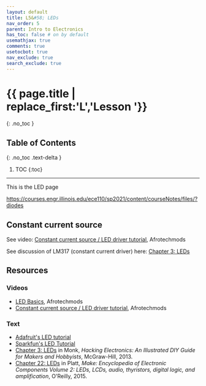 ```yaml
---
layout: default
title: L5&#58; LEDs
nav_order: 5
parent: Intro to Electronics
has_toc: false # on by default
usemathjax: true
comments: true
usetocbot: true
nav_exclude: true
search_exclude: true
---
```

# {{ page.title | replace_first:'L','Lesson '}}
{: .no_toc }

## Table of Contents
{: .no_toc .text-delta }

1. TOC
{:toc}
---
This is the LED page

https://courses.engr.illinois.edu/ece110/sp2021/content/courseNotes/files/?diodes

## Constant current source

See video: [Constant current source / LED driver tutorial](https://youtu.be/iuMngik0GR8), Afrotechmods

See discussion of LM317 (constant current driver) here: [Chapter 3: LEDs](https://learning.oreilly.com/library/view/hacking-electronics-an/9780071802369/ch04.html#ch4)

## Resources

### Videos
- [LED Basics](https://youtu.be/Yo6JI_bzUzo), Afrotechmods
- [Constant current source / LED driver tutorial](https://youtu.be/iuMngik0GR8), Afrotechmods

### Text

- [Adafruit's LED tutorial](https://learn.adafruit.com/all-about-leds)
- [Sparkfun's LED Tutorial](https://learn.sparkfun.com/tutorials/light-emitting-diodes-leds/all)
- [Chapter 3: LEDs](https://learning.oreilly.com/library/view/hacking-electronics-an/9780071802369/ch04.html#ch4) in Monk, *Hacking Electronics: An Illustrated DIY Guide for Makers and Hobbyists*, McGraw-Hill, 2013.
- [Chapter 22: LEDs](https://learning.oreilly.com/library/view/encyclopedia-of-electronic/9781449334178/ch22.html#SECTION_LED_INDICATOR) in Platt, *Make: Encyclopedia of Electronic Components Volume 2: LEDs, LCDs, audio, thyristors, digital logic, and amplification*, O'Reilly, 2015.
